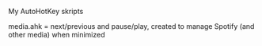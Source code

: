 My AutoHotKey skripts

media.ahk = next/previous and pause/play, created to manage Spotify (and other media) when minimized

